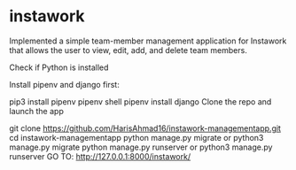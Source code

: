 # instawork

Implemented a simple team-member management application for Instawork that allows the user to view, edit, add, and delete team members.

Check if Python is installed

Install pipenv and django first:

pip3 install pipenv
pipenv shell
pipenv install django
Clone the repo and launch the app

git clone https://github.com/HarisAhmad16/instawork-managementapp.git
cd instawork-managementapp
python manage.py migrate or python3 manage.py migrate
python manage.py runserver or python3 manage.py runserver
GO TO: http://127.0.0.1:8000/instawork/
